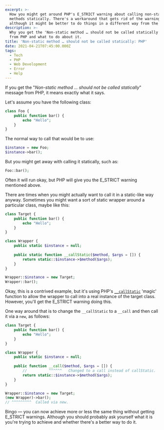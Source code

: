 ```yaml
---
excerpt: >-
  How you might get around PHP's E_STRICT warning about calling non-static
  methods statically. There's a workaround that gets rid of the warning,
  although it might be better to do things in a different way from the outset.
description: >-
  Why you get the 'Non-static method … should not be called statically' message
  from PHP and what to do about it.
title: 'Non-static method … should not be called statically: PHP'
date: 2021-04-21T07:45:00.000Z
tags:
  - Tech
  - PHP
  - Web Development
  - Error
  - Help
---
```

If you get the "*Non-static method … should not be called statically*" message from PHP, it means exactly what it says.

Let's assume you have the following class:

```php
class Foo {
    public function bar() {
        echo "Hello";
    }
}
```

The normal way to call that would be to use:

```php
$instance = new Foo;
$instance->bar();
```

But you might get away with calling it statically, such as:

```php
Foo::bar();
```

Often it will run okay, but PHP will give you the E_STRICT warning mentioned above.

There are times when you might actually want to call it in a static-like way anyway. Sometimes you might want a sort of static wrapper around a particular class, maybe like this:

```php
class Target {
    public function bar() {
        echo "Hello";
    }
}

class Wrapper {
    public static $instance = null;
    
    public static function __callStatic($method, $args = []) {
        return static::$instance->$method($args);
    }
}

Wrapper::$instance = new Target;
Wrapper::bar();
```

Okay, this is a contrived example, but it's using PHP's [`__callStatic`](https://www.php.net/manual/en/language.oop5.overloading.php#object.callstatic) 'magic' function to allow the wrapper to call into a real instance of the target class. However, you'll get the E_STRICT warning doing this.

One way around that is to change the `__callStatic` to a `__call` and then call it via a `new`, as follows:

```php
class Target {
    public function bar() {
        echo "Hello";
    }
}

class Wrapper {
    public static $instance = null;
    
    public function __call($method, $args = []) {
        //          ^^^^^^   Changed to a call instead of callStatic.
        return static::$instance->$method($args);
    }
}

Wrapper::$instance = new Target;
(new Wrapper)->bar();
// ^^^^^^^^^  Called via new.
```

Bingo — you can now achieve more or less the same thing without getting E_STRICT warnings. Although you should probably ask yourself what it is you're trying to achieve and whether there's a better way to do it.

